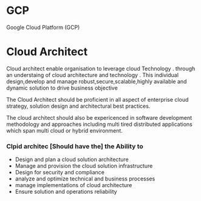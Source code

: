 # GCP
Google Cloud Platform (GCP) 


# Cloud Architect 

Cloud architect enable organisation to leverage cloud Technology  . through an understaing of cloud architecture and technology .
This individual design,develop and manage robust,secure,scalable,highly available and dynamic solution to drive business objective 


The Cloud Architect should be proficient in all aspect of enterprise cloud strategy, solution design and architectural best practices.

The cloud architect should also be expericenced in software development methodology and approaches including multi tired distributed applications which span multi cloud or hybrid environment. 


### Clpid architec [Should have the] the Ability to  
- Design and plan a cloud solution architecture 
- Manage and provision the cloud solution infrastructure 
- Design for security and compliance 
- analyze and optimize technical and business processes
- manage implementations of cloud architecture 
- Ensure solution and operations reliability  

